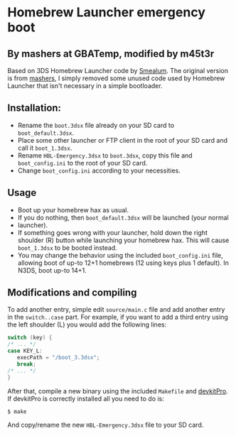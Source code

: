 Homebrew Launcher emergency boot
================================

By mashers at GBATemp, modified by m45t3r
-----------------------------------------

Based on 3DS Homebrew Launcher code by [Smealum][1]. The original version is
from [mashers][2], I simply removed some unused code used by Homebrew Launcher
that isn't necessary in a simple bootloader.

Installation:
-------------

* Rename the ``boot.3dsx`` file already on your SD card to ``boot_default.3dsx``.
* Place some other launcher or FTP client in the root of your SD card and call
it ``boot_1.3dsx``.
* Rename ``HBL-Emergency.3dsx`` to ``boot.3dsx``, copy this file and
``boot_config.ini`` to the root of your SD card.
* Change ``boot_config.ini`` according to your necessities.

Usage
-----

* Boot up your homebrew hax as usual.
* If you do nothing, then ``boot_default.3dsx`` will be launched (your normal
* launcher).
* If something goes wrong with your launcher, hold down the right shoulder (R)
button while launching your homebrew hax. This will cause ``boot_1.3dsx`` to be
booted instead.
* You may change the behavior using the included ``boot_config.ini`` file,
allowing boot of up-to 12+1 homebrews (12 using keys plus 1 default). In N3DS,
boot up-to 14+1.

Modifications and compiling
---------------------------

To add another entry, simple edit ``source/main.c`` file and add another entry
in the ``switch..case`` part. For example, if you want to add a third entry
using the left shoulder (L) you would add the following lines:

```C
switch (key) {
/* ... */
case KEY_L:
   execPath = "/boot_3.3dsx";
   break;
/* ... */
}
```

After that, compile a new binary using the included ``Makefile`` and
[devkitPro][3]. If devkitPro is correctly installed all you need to do is:

    $ make

And copy/rename the new ``HBL-Emergency.3dsx`` file to your SD card.

[1]: https://github.com/smealum/3ds_hb_menu
[2]: https://gbatemp.net/threads/release-homebrew-emergency-launcher.399394/
[3]: http://devkitpro.org/
